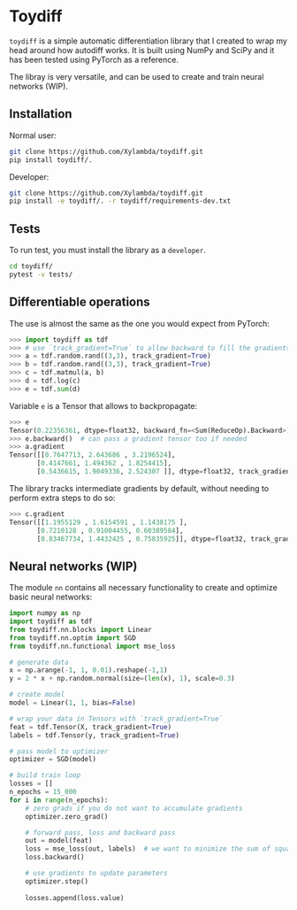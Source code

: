 # Toydiff

`toydiff` is a simple automatic differentiation library that I created to wrap
my head around how autodiff works. It is built using NumPy and SciPy and it has
been tested using PyTorch as a reference.

The libray is very versatile, and can be used to create and train neural
networks (WIP).

## Installation
Normal user:
```bash
git clone https://github.com/Xylambda/toydiff.git
pip install toydiff/.
```

Developer:
```bash
git clone https://github.com/Xylambda/toydiff.git
pip install -e toydiff/. -r toydiff/requirements-dev.txt
```

## Tests
To run test, you must install the library as a `developer`.

```bash
cd toydiff/
pytest -v tests/
```

## Differentiable operations
The use is almost the same as the one you would expect from PyTorch:

```python
>>> import toydiff as tdf
>>> # use `track_gradient=True` to allow backward to fill the gradients
>>> a = tdf.random.rand((3,3), track_gradient=True)
>>> b = tdf.random.rand((3,3), track_gradient=True)
>>> c = tdf.matmul(a, b)
>>> d = tdf.log(c)
>>> e = tdf.sum(d)
```

Variable `e` is a Tensor that allows to backpropagate:
```python
>>> e
Tensor(0.22356361, dtype=float32, backward_fn=<Sum(ReduceOp).Backward>)
>>> e.backward()  # can pass a gradient tensor too if needed
>>> a.gradient
Tensor([[0.7647713, 2.643686 , 3.2196524],
       [0.4147661, 1.494362 , 1.8254415],
       [0.5436615, 1.9049336, 2.524307 ]], dtype=float32, track_gradient=False)
```

The library tracks intermediate gradients by default, without needing to
perform extra steps to do so:

```python
>>> c.gradient
Tensor([[1.1955129 , 1.6154591 , 1.1438175 ],
       [0.7210128 , 0.91004455, 0.60389584],
       [0.83467734, 1.4432425 , 0.75835925]], dtype=float32, track_gradient=False)
```

## Neural networks (WIP)

The module `nn` contains all necessary functionality to create and optimize
basic neural networks:

```python
import numpy as np
import toydiff as tdf
from toydiff.nn.blocks import Linear
from toydiff.nn.optim import SGD
from toydiff.nn.functional import mse_loss

# generate data
x = np.arange(-1, 1, 0.01).reshape(-1,1)
y = 2 * x + np.random.normal(size=(len(x), 1), scale=0.3)

# create model
model = Linear(1, 1, bias=False)

# wrap your data in Tensors with `track_gradient=True`
feat = tdf.Tensor(X, track_gradient=True)
labels = tdf.Tensor(y, track_gradient=True)

# pass model to optimizer
optimizer = SGD(model)

# build train loop
losses = []
n_epochs = 15_000
for i in range(n_epochs):
    # zero grads if you do not want to accumulate gradients
    optimizer.zero_grad()

    # forward pass, loss and backward pass
    out = model(feat)
    loss = mse_loss(out, labels)  # we want to minimize the sum of squares
    loss.backward()

    # use gradients to update parameters
    optimizer.step()
    
    losses.append(loss.value)
```
